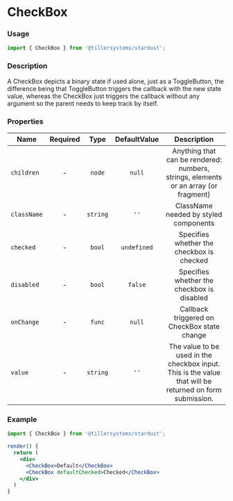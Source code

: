 # CheckBox

### Usage

```jsx
import { CheckBox } from '@tillersystems/stardust';
```

<!-- STORY -->

<!-- PROPS -->

### Description

A CheckBox depicts a binary state if used alone, just as a ToggleButton, the difference being
that ToggleButton triggers the callback with the new state value, whereas the CheckBox
just triggers the callback without any argument so the parent needs to keep track by itself.

### Properties

| Name        | Required |   Type   | DefaultValue |                                               Description                                               |
| ----------- | :------: | :------: | :----------: | :-----------------------------------------------------------------------------------------------------: |
| `children`  |    -     |  `node`  |    `null`    |           Anything that can be rendered: numbers, strings, elements or an array (or fragment)           |
| `className` |    -     | `string` |     `''`     |                                  ClassName needed by styled components                                  |
| `checked`   |    -     |  `bool`  | `undefined`  |                                Specifies whether the checkbox is checked                                |
| `disabled`  |    -     |  `bool`  |   `false`    |                               Specifies whether the checkbox is disabled                                |
| `onChange`  |    -     |  `func`  |    `null`    |                               Callback triggered on CheckBox state change                               |
| `value`     |    -     | `string` |     `''`     | The value to be used in the checkbox input. This is the value that will be returned on form submission. |

### Example

```jsx
import { CheckBox } from '@tillersystems/stardust';

render() {
  return (
    <div>
      <CheckBox>Default</CheckBox>
      <CheckBox defaultChecked>Checked</CheckBox>
    </div>
  )
}
```
